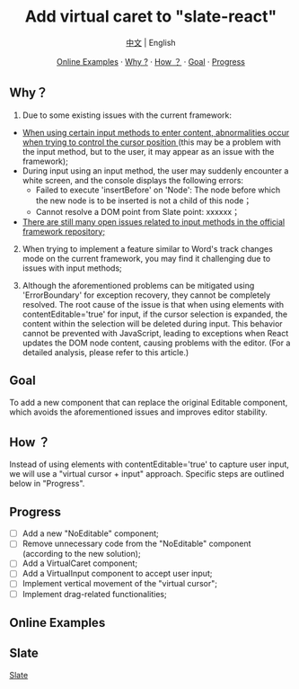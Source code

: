 <h1 align='center'>Add virtual caret to "slate-react"</h1>
<p  align='center'><a href='./Readme.md'>中文</a> | English</p>
<p  align='center'>
<a href='https://lin150.fun/spa/slate-virtual-cursor-demo/examples/virtual-cursor' target='_blank'>Online Examples</a> ·
<a href='#Why ?'>Why ?</a> ·
<a href='#How ？'>How ？</a> ·
<a href='#Goal'>Goal</a> ·
<a href='#Progress'>Progress</a>

</p>

## Why？

1. Due to some existing issues with the current framework:
<ul>
<li><a href='https://changlin-cn.github.io/some-problems/baiduIME.html' target="_blank">When using certain input methods to enter content, abnormalities occur when trying to control the cursor position </a>(this may be a problem with the input method, but to the user, it may appear as an issue with the framework);</li>
<li>
During input using an input method, the user may suddenly encounter a white screen, and the console displays the following errors:
<ul>
<li>Failed to execute 'insertBefore' on 'Node': The node before which the new node is to be inserted is not a child of this node；</li>
</li>
<li>Cannot resolve a DOM point from Slate point: xxxxxx；</li>
</ul>
</li>
<li><a href='https://github.com/ianstormtaylor/slate/issues?q=is%3Aissue+is%3Aopen+IME' target="_blank">There are still many open issues related to input methods in the official framework repository;</a></li>
</ul>

2. When trying to implement a feature similar to Word's track changes mode on the current framework, you may find it challenging due to issues with input methods;

3. Although the aforementioned problems can be mitigated using 'ErrorBoundary' for exception recovery, they cannot be completely resolved. The root cause of the issue is that when using elements with contentEditable='true' for input, if the cursor selection is expanded, the content within the selection will be deleted during input. This behavior cannot be prevented with JavaScript, leading to exceptions when React updates the DOM node content, causing problems with the editor. (For a detailed analysis, please refer to this article.)

## Goal

To add a new component that can replace the original Editable component, which avoids the aforementioned issues and improves editor stability.

## How ？

Instead of using elements with contentEditable='true' to capture user input, we will use a "virtual cursor + input" approach. Specific steps are outlined below in "Progress".

## Progress

- [ ] Add a new "NoEditable" component;
- [ ] Remove unnecessary code from the "NoEditable" component (according to the new solution);
- [ ] Add a VirtualCaret component;
- [ ] Add a VirtualInput component to accept user input;
- [ ] Implement vertical movement of the "virtual cursor";
- [ ] Implement drag-related functionalities;

## Online Examples

## Slate

[Slate](https://github.com/ianstormtaylor/slate)
